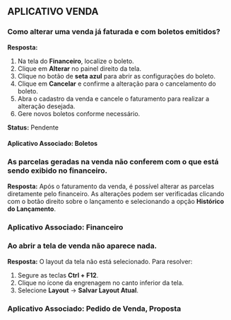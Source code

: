 ## **APLICATIVO VENDA**

### **Como alterar uma venda já faturada e com boletos emitidos?**
**Resposta:**
1. Na tela do **Financeiro**, localize o boleto.
2. Clique em **Alterar** no painel direito da tela.
3. Clique no botão de **seta azul** para abrir as configurações do boleto.
4. Clique em **Cancelar** e confirme a alteração para o cancelamento do boleto.
5. Abra o cadastro da venda e cancele o faturamento para realizar a alteração desejada.
6. Gere novos boletos conforme necessário.

**Status:** Pendente

#### **Aplicativo Associado: Boletos**

### **As parcelas geradas na venda não conferem com o que está sendo exibido no financeiro.**
**Resposta:**
Após o faturamento da venda, é possível alterar as parcelas diretamente pelo financeiro. As alterações podem ser verificadas clicando com o botão direito sobre o lançamento e selecionando a opção **Histórico do Lançamento**.

### **Aplicativo Associado: Financeiro**

### **Ao abrir a tela de venda não aparece nada.**
**Resposta:**
O layout da tela não está selecionado. Para resolver:
1. Segure as teclas **Ctrl + F12**.
2. Clique no ícone da engrenagem no canto inferior da tela.
3. Selecione **Layout** → **Salvar Layout Atual**.

### **Aplicativo Associado: Pedido de Venda, Proposta**
